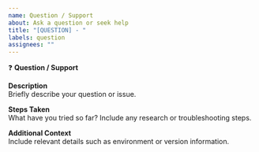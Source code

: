 ```yaml
---
name: Question / Support
about: Ask a question or seek help
title: "[QUESTION] - "
labels: question
assignees: ""
---
```


❓ **Question / Support**

**Description**  
Briefly describe your question or issue.

**Steps Taken**  
What have you tried so far? Include any research or troubleshooting steps.

**Additional Context**  
Include relevant details such as environment or version information.
